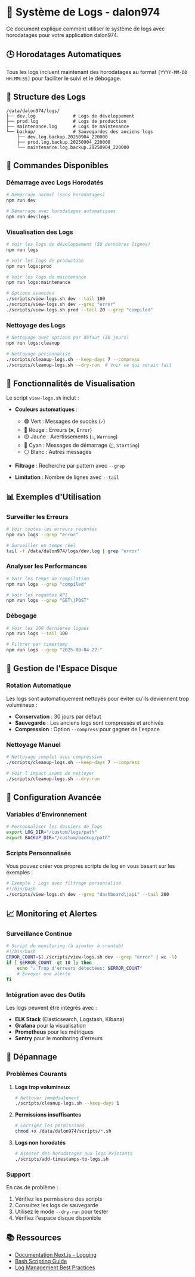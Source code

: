 # 📝 Système de Logs - dalon974

Ce document explique comment utiliser le système de logs avec horodatages pour votre application dalon974.

## 🕒 Horodatages Automatiques

Tous les logs incluent maintenant des horodatages au format `[YYYY-MM-DD HH:MM:SS]` pour faciliter le suivi et le débogage.

## 📁 Structure des Logs

```
/data/dalon974/logs/
├── dev.log              # Logs de développement
├── prod.log             # Logs de production  
├── maintenance.log      # Logs de maintenance
└── backup/              # Sauvegardes des anciens logs
    ├── dev.log.backup.20250904_220000
    ├── prod.log.backup.20250904_220000
    └── maintenance.log.backup.20250904_220000
```

## 🚀 Commandes Disponibles

### Démarrage avec Logs Horodatés

```bash
# Démarrage normal (sans horodatages)
npm run dev

# Démarrage avec horodatages automatiques
npm run dev:logs
```

### Visualisation des Logs

```bash
# Voir les logs de développement (50 dernières lignes)
npm run logs

# Voir les logs de production
npm run logs:prod

# Voir les logs de maintenance
npm run logs:maintenance

# Options avancées
./scripts/view-logs.sh dev --tail 100
./scripts/view-logs.sh dev --grep "error"
./scripts/view-logs.sh prod --tail 20 --grep "compiled"
```

### Nettoyage des Logs

```bash
# Nettoyage avec options par défaut (30 jours)
npm run logs:cleanup

# Nettoyage personnalisé
./scripts/cleanup-logs.sh --keep-days 7 --compress
./scripts/cleanup-logs.sh --dry-run  # Voir ce qui serait fait
```

## 🎨 Fonctionnalités de Visualisation

Le script `view-logs.sh` inclut :

- **Couleurs automatiques** :
  - 🟢 Vert : Messages de succès (`✓`)
  - 🔴 Rouge : Erreurs (`❌`, `Error`)
  - 🟡 Jaune : Avertissements (`⚠️`, `Warning`)
  - 🔵 Cyan : Messages de démarrage (`🚀`, `Starting`)
  - ⚪ Blanc : Autres messages

- **Filtrage** : Recherche par pattern avec `--grep`
- **Limitation** : Nombre de lignes avec `--tail`

## 📊 Exemples d'Utilisation

### Surveiller les Erreurs

```bash
# Voir toutes les erreurs récentes
npm run logs --grep "error"

# Surveiller en temps réel
tail -f /data/dalon974/logs/dev.log | grep "error"
```

### Analyser les Performances

```bash
# Voir les temps de compilation
npm run logs --grep "compiled"

# Voir les requêtes API
npm run logs --grep "GET\|POST"
```

### Débogage

```bash
# Voir les 100 dernières lignes
npm run logs --tail 100

# Filtrer par timestamp
npm run logs --grep "2025-09-04 22:"
```

## 🧹 Gestion de l'Espace Disque

### Rotation Automatique

Les logs sont automatiquement nettoyés pour éviter qu'ils deviennent trop volumineux :

- **Conservation** : 30 jours par défaut
- **Sauvegarde** : Les anciens logs sont compressés et archivés
- **Compression** : Option `--compress` pour gagner de l'espace

### Nettoyage Manuel

```bash
# Nettoyage complet avec compression
./scripts/cleanup-logs.sh --keep-days 7 --compress

# Voir l'impact avant de nettoyer
./scripts/cleanup-logs.sh --dry-run
```

## 🔧 Configuration Avancée

### Variables d'Environnement

```bash
# Personnaliser les dossiers de logs
export LOG_DIR="/custom/logs/path"
export BACKUP_DIR="/custom/backup/path"
```

### Scripts Personnalisés

Vous pouvez créer vos propres scripts de log en vous basant sur les exemples :

```bash
# Exemple : Logs avec filtrage personnalisé
#!/bin/bash
./scripts/view-logs.sh dev --grep "dashboard\|api" --tail 200
```

## 📈 Monitoring et Alertes

### Surveillance Continue

```bash
# Script de monitoring (à ajouter à crontab)
#!/bin/bash
ERROR_COUNT=$(./scripts/view-logs.sh dev --grep "error" | wc -l)
if [ $ERROR_COUNT -gt 10 ]; then
    echo "⚠️ Trop d'erreurs détectées: $ERROR_COUNT"
    # Envoyer une alerte
fi
```

### Intégration avec des Outils

Les logs peuvent être intégrés avec :
- **ELK Stack** (Elasticsearch, Logstash, Kibana)
- **Grafana** pour la visualisation
- **Prometheus** pour les métriques
- **Sentry** pour le monitoring d'erreurs

## 🚨 Dépannage

### Problèmes Courants

1. **Logs trop volumineux**
   ```bash
   # Nettoyer immédiatement
   ./scripts/cleanup-logs.sh --keep-days 1
   ```

2. **Permissions insuffisantes**
   ```bash
   # Corriger les permissions
   chmod +x /data/dalon974/scripts/*.sh
   ```

3. **Logs non horodatés**
   ```bash
   # Ajouter des horodatages aux logs existants
   ./scripts/add-timestamps-to-logs.sh
   ```

### Support

En cas de problème :
1. Vérifiez les permissions des scripts
2. Consultez les logs de sauvegarde
3. Utilisez le mode `--dry-run` pour tester
4. Vérifiez l'espace disque disponible

## 📚 Ressources

- [Documentation Next.js - Logging](https://nextjs.org/docs/advanced-features/debugging)
- [Bash Scripting Guide](https://www.gnu.org/software/bash/manual/)
- [Log Management Best Practices](https://www.elastic.co/guide/en/logstash/current/logstash-best-practices.html)
